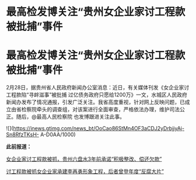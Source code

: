 # 最高检发博关注“贵州女企业家讨工程款被批捕”事件

# 最高检发博关注“贵州女企业家讨工程款被批捕”事件

2月28日，据贵州省人民政府新闻办公室消息：近日，有关媒体刊发《女企业家讨工程款陷“寻衅滋事”被批捕
过亿债务政府只愿给1200万》一文，水城区人民政府新闻办发布了情况通报，引发广泛关注。我省高度重视，针对网上反映问题，已成立由省检察院牵头的调查组，对该案进行全面审查，严格依法办理，维护司法公正。随后，@最高人民检察院
也发博跟进关注此事。

![](https://inews.gtimg.com/news_bt/OoCao86StMn4OF3aCDJ2yDrbjjyAj-Sn8RfzTKsH-
A-D0AA/1000)

**此前报道：**

[女企业家讨工程款被抓，贵州六盘水3年前承诺“积极整改、偿还欠款”
](https://news.qq.com/rain/a/20240227A04D1200)

[讨工程款被抓女企业家承建李再勇形象工程，后者曾登年度“反腐大片”
](https://news.qq.com/rain/a/20240227A050K200)

